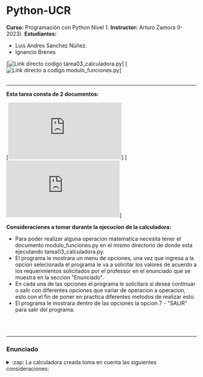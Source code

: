 # Python-UCR
**Curso:** Programación con Python Nivel 1.
**Instructor:** Arturo Zamora (I-2023).
**Estudiantes:** 
- Luis Andres Sanchez Núñez.
- Ignancio Brenes

[![Link directo codigo tarea03_calculadora.py](https://github.com/SpaceParrot21/Python-UCR/tree/main/Tareas/Tarea_2)]
[![Link directo a codigo modulo_funciones.py](https://github.com/SpaceParrot21/Python-UCR/tree/main/Tareas/Tarea_2)]
<br />
<br />

---

**Esta tarea consta de 2 documentos:**

[![tarea03_calculadora.py](https://github.com/Ignacio-Brenes/Python_UCR/blob/tarea_grupal01/tarea03/tarea03_calculadora.py)]
[![modulo_funciones.py](https://github.com/Ignacio-Brenes/Python_UCR/blob/tarea_grupal01/tarea03/modulo_funciones.py)]

**Consideraciones a tomar durante la ejecucion de la calculadora:**

- Para poder realizar alguna operacion matematica necesita tener el documento modulo_funciones.py en el mismo directorio
de donde esta ejecutando tarea03_calculadora.py.
- El programa le mostrara un menu de opciones, una vez que ingresa a la opcion selecionada el programa le va a solicitar los valores de acuerdo a los requerimientos solicitados por el professor en el enunciado que se muestra en la seccion "Enunciado".
- En cada una de las opciones el programa le solicitara si desea continuar o salir con diferentes opciones que variar de operacion a operacion, esto con el fin de poner en practica diferentes metodos de realizar esto.
- El programa le mostrara dentro de las opciones la opcion 7 - "SALIR" para salir del programa.

<br />
<br />

---

### Enunciado

<details>
  <summary>:zap: La calculadora creada toma en cuenta las siguientes consideraciones:</summary>

<!--START_SECTION:activity-->
1. Suma: entre n números
2. Resta: entre 2 números
3. Multiplicación: entre n números
4. División: entre 2 número
5. Factorial: de 1 número
6. Potencia: 1 número elevado al otro
<!--END_SECTION:activity-->

[![Link directo al codigo Tarea 3](https://github.com/Ignacio-Brenes/Python_UCR/blob/tarea_grupal01/tarea03/tarea03_calculadora.py)]

<br />
<br />

---